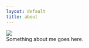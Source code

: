 ```yaml
---
layout: default
title: about
---
```


<div class="row">
  <div class="column">
    <img src='https://avatars2.githubusercontent.com/u/19242282?s=460&u=988b416cb2f1e407215d9f9ca4b8c226eda452c5&v=4'/>
  </div>
  <div class="column">
    Something about me goes here.
  </div>
</div>
